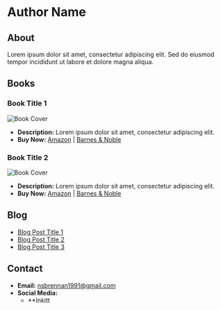 # Author Name

## About
Lorem ipsum dolor sit amet, consectetur adipiscing elit. Sed do eiusmod tempor incididunt ut labore et dolore magna aliqua.

## Books
### Book Title 1
![Book Cover](link-to-book-cover-1)
- **Description:** Lorem ipsum dolor sit amet, consectetur adipiscing elit.
- **Buy Now:** [Amazon](link-to-amazon) | [Barnes & Noble](link-to-barnes-and-noble)

### Book Title 2
![Book Cover](link-to-book-cover-2)
- **Description:** Lorem ipsum dolor sit amet, consectetur adipiscing elit.
- **Buy Now:** [Amazon](link-to-amazon) | [Barnes & Noble](link-to-barnes-and-noble)

## Blog
- [Blog Post Title 1](link-to-blog-post-1)
- [Blog Post Title 2](link-to-blog-post-2)
- [Blog Post Title 3](link-to-blog-post-3)

## Contact
- **Email:** [nsbrennan1991@gmail.com](mailto:nsbrennan1991@gmail.com)
- **Social Media:**
  - **Inkitt
